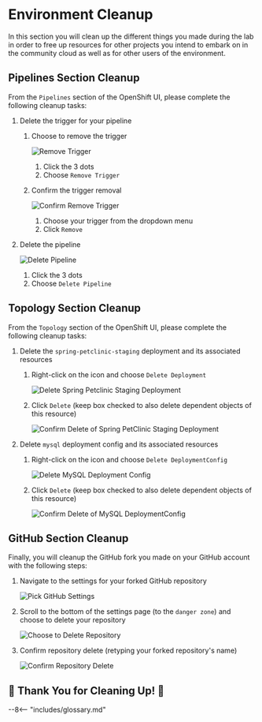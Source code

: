 # Environment Cleanup

In this section you will clean up the different things you made during the lab in order to free up resources for other projects you intend to embark on in the community cloud as well as for other users of the environment.

## Pipelines Section Cleanup

From the `Pipelines` section of the OpenShift UI, please complete the following cleanup tasks:

1. Delete the trigger for your pipeline

    1. Choose to remove the trigger

        ![Remove Trigger](../images/Cleanup/RemoveTrigger.png)

        1. Click the 3 dots
        2. Choose `Remove Trigger`

    2. Confirm the trigger removal

        ![Confirm Remove Trigger](../images/Cleanup/ConfirmRemoveTrigger.png)

        1. Choose your trigger from the dropdown menu
        2. Click `Remove`

2. Delete the pipeline

    ![Delete Pipeline](../images/Cleanup/DeletePipeline.png)

    1. Click the 3 dots
    2. Choose `Delete Pipeline`

## Topology Section Cleanup

From the `Topology` section of the OpenShift UI, please complete the following cleanup tasks:

1. Delete the `spring-petclinic-staging` deployment and its associated resources

    1. Right-click on the icon and choose `Delete Deployment`

        ![Delete Spring Petclinic Staging Deployment](../images/Cleanup/DeletePetClinicStaging.png)

    2. Click `Delete` (keep box checked to also delete dependent objects of this resource)

        ![Confirm Delete of Spring PetClinic Staging Deployment](../images/Cleanup/ConfirmDeletePetClinicStaging.png)

2. Delete `mysql` deployment config and its associated resources

    1. Right-click on the icon and choose `Delete DeploymentConfig`

        ![Delete MySQL Deployment Config](../images/Cleanup/DeleteDeploymentConfigMySQL.png)

    2. Click `Delete` (keep box checked to also delete dependent objects of this resource)

        ![Confirm Delete of MySQL DeploymentConfig](../images/Cleanup/ConfirmDeleteDeploymentConfigMySQL.png)

## GitHub Section Cleanup

Finally, you will cleanup the GitHub fork you made on your GitHub account with the following steps:

1. Navigate to the settings for your forked GitHub repository

    ![Pick GitHub Settings](../images/Cleanup/GitHubSettings.png)

2. Scroll to the bottom of the settings page (to the `danger zone`) and choose to delete your repository

    ![Choose to Delete Repository](../images/Cleanup/ChooseDeleteRepository.png)

3. Confirm repository delete (retyping your forked repository's name)

    ![Confirm Repository Delete](../images/Cleanup/ConfirmDeleteRepository.png)
    
## :tada: Thank You for Cleaning Up! :tada:

--8<-- "includes/glossary.md"